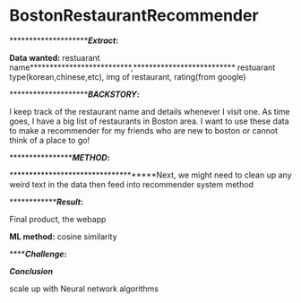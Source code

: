 # BostonRestaurantRecommender

***********************Extract*:** 

**************************Data wanted:************************** restuarant name**************************,************************** restuarant type(korean,chinese,etc), img of restaurant, rating(from google)

***********************BACKSTORY*:** 

I keep track of the restaurant name and details whenever I visit one. As time goes, I have a big list of restaurants in Boston area. I want to use these data to make a recommender for my friends who are new to boston or cannot think of a place to go!

*******************METHOD*:**

 ************************************Next, we might need to clean up any weird text in the data then feed into recommender system method

***************Result*:**

Final product, the webapp

********************************ML method:******************************** cosine similarity

*******Challenge*:**

***Conclusion***

scale up with Neural network algorithms
